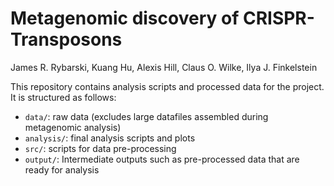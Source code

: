 # Metagenomic discovery of CRISPR-Transposons

James R. Rybarski, Kuang Hu, Alexis Hill, Claus O. Wilke, Ilya J. Finkelstein

This repository contains analysis scripts and processed data for the project. It is structured as follows:

- `data/`: raw data (excludes large datafiles assembled during metagenomic analysis)
- `analysis/`: final analysis scripts and plots
- `src/`: scripts for data pre-processing
- `output/`: Intermediate outputs such as pre-processed data that are ready for analysis